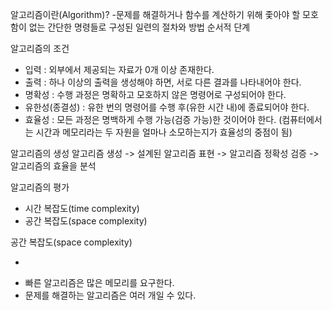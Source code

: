 알고리즘이란(Algorithm)?
-문제를 해결하거나 함수를 계산하기 위해 좇아야 할 모호함이 없는 간단한 명령들로 구성된 일련의 절차와 방법 순서적 단계

알고리즘의 조건
- 입력 : 외부에서 제공되는 자료가 0개 이상 존재한다.
- 출력 : 하나 이상의 출력을 생성해야 하면, 서로 다른 결과를 나타내어야 한다.
- 명확성 : 수행 과정은 명확하고 모호하지 않은 명령어로 구성되어야 한다.
- 유한성(종결성) : 유한 번의 명령어를 수행 후(유한 시간 내)에 종료되어야 한다.
- 효율성 : 모든 과정은 명백하게 수행 가능(검증 가능)한 것이어야 한다. (컴퓨터에서는 시간과 메모리라는 두 자원을 얼마나 소모하는지가 효율성의 중점이 됨)


알고리즘의 생성
 알고리즘 생성 -> 설계된 알고리즘 표현 -> 알고리즘 정확성 검증 -> 알고리즘의 효율을 분석


알고리즘의 평가
- 시간 복잡도(time complexity)
- 공간 복잡도(space complexity)


공간 복잡도(space complexity)



+
- 빠른 알고리즘은 많은 메모리를 요구한다.
- 문제를 해결하는 알고리즘은 여러 개일 수 있다.
